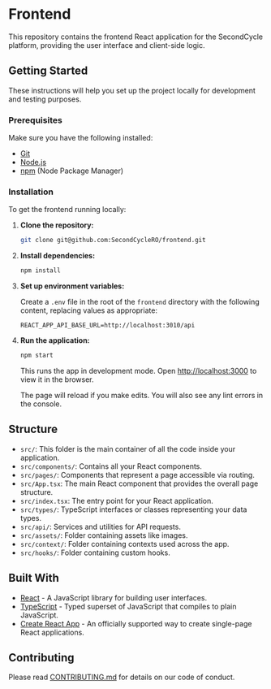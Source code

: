# Frontend

This repository contains the frontend React application for the SecondCycle platform, providing the user interface and client-side logic.

## Getting Started

These instructions will help you set up the project locally for development and testing purposes.

### Prerequisites

Make sure you have the following installed:

- [Git](https://git-scm.com/)
- [Node.js](https://nodejs.org/en/)
- [npm](https://npmjs.com/) (Node Package Manager)

### Installation

To get the frontend running locally:

1. **Clone the repository:**

   ```bash
   git clone git@github.com:SecondCycleRO/frontend.git
   ```

2. **Install dependencies:**

   ```bash
   npm install
   ```

3. **Set up environment variables:**

   Create a `.env` file in the root of the `frontend` directory with the following content, replacing values as appropriate:

   ```env
   REACT_APP_API_BASE_URL=http://localhost:3010/api
   ```

4. **Run the application:**

   ```bash
   npm start
   ```

   This runs the app in development mode. Open [http://localhost:3000](http://localhost:3000) to view it in the browser.

   The page will reload if you make edits. You will also see any lint errors in the console.

## Structure

- `src/`: This folder is the main container of all the code inside your application.
- `src/components/`: Contains all your React components.
- `src/pages/`: Components that represent a page accessible via routing.
- `src/App.tsx`: The main React component that provides the overall page structure.
- `src/index.tsx`: The entry point for your React application.
- `src/types/`: TypeScript interfaces or classes representing your data types.
- `src/api/`: Services and utilities for API requests.
- `src/assets/`: Folder containing assets like images.
- `src/context/`: Folder containing contexts used across the app.
- `src/hooks/`: Folder containing custom hooks.

## Built With

- [React](https://reactjs.org/) - A JavaScript library for building user interfaces.
- [TypeScript](https://www.typescriptlang.org/) - Typed superset of JavaScript that compiles to plain JavaScript.
- [Create React App](https://create-react-app.dev/) - An officially supported way to create single-page React applications.

## Contributing

Please read [CONTRIBUTING.md](CONTRIBUTING.md) for details on our code of conduct.
